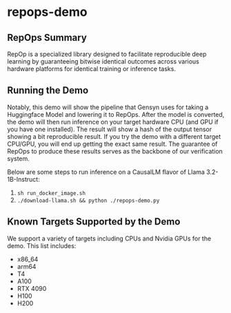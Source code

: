 # repops-demo

## RepOps Summary
RepOp is a specialized library designed to facilitate reproducible deep learning by guaranteeing bitwise identical outcomes across various hardware platforms for identical training or inference tasks.


## Running the Demo
Notably, this demo will show the pipeline that Gensyn uses for taking a Huggingface Model and lowering it to RepOps.
After the model is converted, the demo will then run inference on your target hardware CPU (and GPU if you have one installed).
The result will show a hash of the output tensor showing a bit reproducible result. If you try the demo with a different target CPU/GPU,
you will end up getting the exact same result. The guarantee of RepOps to produce these results serves as the backbone of our 
verification system.

Below are some steps to run inference on a CausalLM flavor of Llama 3.2-1B-Instruct:
1. `sh run_docker_image.sh`
2. `./download-llama.sh && python ./repops-demo.py`

## Known Targets Supported by the Demo
We support a variety of targets including CPUs and Nvidia GPUs for the demo. This list includes:
* x86_64
* arm64
* T4
* A100
* RTX 4090
* H100
* H200